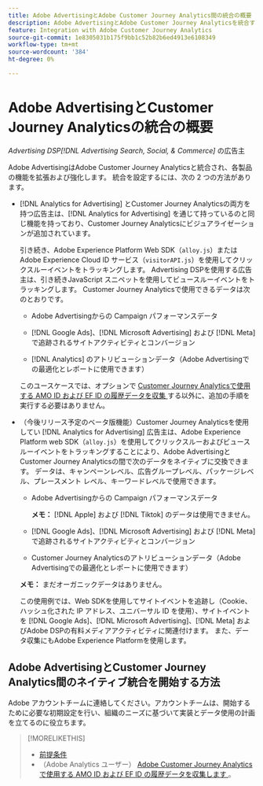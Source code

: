 ```yaml
---
title: Adobe AdvertisingとAdobe Customer Journey Analytics間の統合の概要
description: Adobe AdvertisingとAdobe Customer Journey Analyticsを統合するためのオプションについて説明します。
feature: Integration with Adobe Customer Journey Analytics
source-git-commit: 1e8305031b175f9bb1c52b82b6ed4913e6108349
workflow-type: tm+mt
source-wordcount: '384'
ht-degree: 0%

---
```


# Adobe AdvertisingとCustomer Journey Analyticsの統合の概要

<!-- title? If I change, change refs throughout -->

*Advertising DSP[!DNL Advertising Search, Social, & Commerce]* の広告主

Adobe AdvertisingはAdobe Customer Journey Analyticsと統合され、各製品の機能を拡張および強化します。 統合を設定するには、次の 2 つの方法があります。

* [!DNL Analytics for Advertising] とCustomer Journey Analyticsの両方を持つ広告主は、[!DNL Analytics for Advertising] を通じて持っているのと同じ機能を持っており、Customer Journey Analyticsにビジュアライゼーションが追加されています。

  引き続き、Adobe Experience Platform Web SDK（`alloy.js`）またはAdobe Experience Cloud ID サービス（`visitorAPI.js`）を使用してクリックスルーイベントをトラッキングします。 Advertising DSPを使用する広告主は、引き続きJavaScript スニペットを使用してビュースルーイベントをトラッキングします。 Customer Journey Analyticsで使用できるデータは次のとおりです。

   * Adobe Advertisingからの Campaign パフォーマンスデータ

   * [!DNL Google Ads]、[!DNL Microsoft Advertising] および [!DNL Meta] で追跡されるサイトアクティビティとコンバージョン

   * [!DNL Analytics] のアトリビューションデータ（Adobe Advertisingでの最適化とレポートに使用できます）

  このユースケースでは、オプションで [Customer Journey Analyticsで使用する AMO ID および EF ID の履歴データを収集 ](/help/integrations/analytics/rvars-to-evars.md) する以外に、追加の手順を実行する必要はありません。

* （今後リリース予定のベータ版機能）Customer Journey Analyticsを使用してい [!DNL Analytics for Advertising] 広告主は、Adobe Experience Platform web SDK（`alloy.js`）を使用してクリックスルーおよびビュースルーイベントをトラッキングすることにより、Adobe AdvertisingとCustomer Journey Analyticsの間で次のデータをネイティブに交換できます。 データは、キャンペーンレベル、広告グループレベル、パッケージレベル、プレースメント レベル、キーワードレベルで使用できます。

   * Adobe Advertisingからの Campaign パフォーマンスデータ

     **メモ：** [!DNL Apple] および [!DNL Tiktok] のデータは使用できません。

   * [!DNL Google Ads]、[!DNL Microsoft Advertising] および [!DNL Meta] で追跡されるサイトアクティビティとコンバージョン

   * Customer Journey Analyticsのアトリビューションデータ（Adobe Advertisingでの最適化とレポートに使用できます）

  **メモ：** まだオーガニックデータはありません。<!-- Does that belong somewhere up above? -->

  この使用例では、Web SDKを使用してサイトイベントを追跡し（Cookie、ハッシュ化された IP アドレス、ユニバーサル ID を使用）、サイトイベントを [!DNL Google Ads]、[!DNL Microsoft Advertising]、[!DNL Meta] およびAdobe DSPの有料メディアアクティビティに関連付けます。 また、データ収集にもAdobe Experience Platformを使用します。

## Adobe AdvertisingとCustomer Journey Analytics間のネイティブ統合を開始する方法

Adobe アカウントチームに連絡してください。アカウントチームは、開始するために必要な初期設定を行い、組織のニーズに基づいて実装とデータ使用の計画を立てるのに役立ちます。

>[!MORELIKETHIS]
>
>* [ 前提条件 ](prerequisites.md)
>* （Adobe Analytics ユーザー） [Adobe Customer Journey Analyticsで使用する AMO ID および EF ID の履歴データを収集します ](/help/integrations/analytics/rvars-to-evars.md)。
